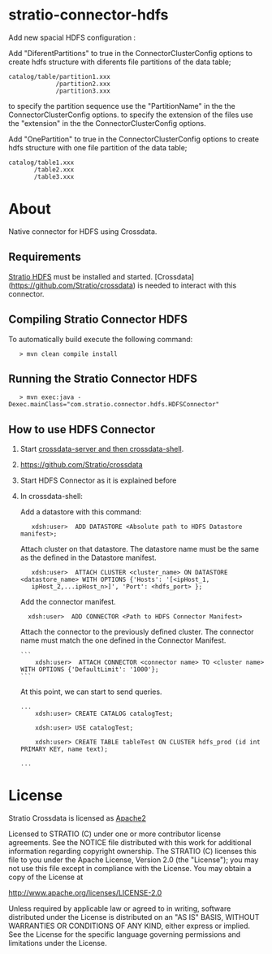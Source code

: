stratio-connector-hdfs
======================


Add new spacial HDFS configuration :

Add "DiferentPartitions" to true in the ConnectorClusterConfig options to create hdfs structure with diferents file
partitions of the data table;

    catalog/table/partition1.xxx
                 /partition2.xxx
                 /partition3.xxx

to specify the partition sequence use the "PartitionName" in the the ConnectorClusterConfig options.
to specify the extension of the files use the "extension" in the the ConnectorClusterConfig options.

Add "OnePartition" to true in the ConnectorClusterConfig options to create hdfs structure with one file
partition of the data table;

    catalog/table1.xxx
           /table2.xxx
           /table3.xxx

# About #

Native connector for HDFS using Crossdata.

## Requirements ##

[Stratio HDFS](https://github.com/Stratio/stratio-connector-hdfs) must be installed and started.
[Crossdata] (https://github.com/Stratio/crossdata) is needed to interact with this connector.

## Compiling Stratio Connector HDFS ##

To automatically build execute the following command:

```
   > mvn clean compile install
```

## Running the Stratio Connector HDFS ##

```
   > mvn exec:java -Dexec.mainClass="com.stratio.connector.hdfs.HDFSConnector"
```


## How to use HDFS Connector ##

 1. Start [crossdata-server and then crossdata-shell](https://github.com/Stratio/crossdata).
 2. https://github.com/Stratio/crossdata
 3. Start HDFS Connector as it is explained before
 4. In crossdata-shell:

    Add a datastore with this command:

      ```
         xdsh:user>  ADD DATASTORE <Absolute path to HDFS Datastore manifest>;
      ```

    Attach cluster on that datastore. The datastore name must be the same as the defined in the Datastore manifest.

      ```
         xdsh:user>  ATTACH CLUSTER <cluster_name> ON DATASTORE <datastore_name> WITH OPTIONS {'Hosts': '[<ipHost_1,
         ipHost_2,...ipHost_n>]', 'Port': <hdfs_port> };
      ```

    Add the connector manifest.

       ```
         xdsh:user>  ADD CONNECTOR <Path to HDFS Connector Manifest>
       ```

    Attach the connector to the previously defined cluster. The connector name must match the one defined in the
    Connector Manifest.

        ```
            xdsh:user>  ATTACH CONNECTOR <connector name> TO <cluster name> WITH OPTIONS {'DefaultLimit': '1000'};
        ```

    At this point, we can start to send queries.

        ...
            xdsh:user> CREATE CATALOG catalogTest;

            xdsh:user> USE catalogTest;

            xdsh:user> CREATE TABLE tableTest ON CLUSTER hdfs_prod (id int PRIMARY KEY, name text);

        ...


# License #

Stratio Crossdata is licensed as [Apache2](http://www.apache.org/licenses/LICENSE-2.0.txt)

Licensed to STRATIO (C) under one or more contributor license agreements.
See the NOTICE file distributed with this work for additional information
regarding copyright ownership.  The STRATIO (C) licenses this file
to you under the Apache License, Version 2.0 (the
"License"); you may not use this file except in compliance
with the License.  You may obtain a copy of the License at

  http://www.apache.org/licenses/LICENSE-2.0

Unless required by applicable law or agreed to in writing,
software distributed under the License is distributed on an
"AS IS" BASIS, WITHOUT WARRANTIES OR CONDITIONS OF ANY
KIND, either express or implied.  See the License for the
specific language governing permissions and limitations
under the License.
